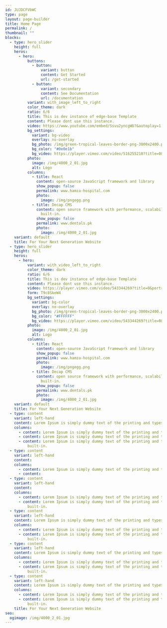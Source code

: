 ```yaml
---
id: JUJDCFVbWC
type: page
layout: page-builder
title: Home Page
permalink: /
thumbnail: ""
blocks:
  - type: hero_slider
    height: full
    heros:
      - hero:
          buttons:
            - button:
                variant: button
                content: Get Started
                url: /get-started
            - button:
                variant: secondary
                content: See Documentation
                url: /documentation
          variant: with_image_left_to_right
          color_theme: dark
          ratio: 6/6
          title: This is dev instance of edge-base Template
          content: Please dont use this instance.
          video: https://www.youtube.com/embed/Ssvu2yncgWU?&autoplay=1
          bg_settings:
            variant: bg-video
            overlay: no-overlay
            bg_photo: /img/green-tropical-leaves-border-png-3000x2400.png
            bg_color: "#0e0e1b"
            bg_video: https://player.vimeo.com/video/516255210?title=0&portrait=0&byline=0&autoplay=1&muted=true&controls=0&loop=1
          photo:
            image: /img/4000_2_01.jpg
            alt: Logo
          columns:
            - title: React
              content: open-source JavaScript framework and library
              show_popup: false
              permalink: www.hamza-hospital.com
              photo:
                image: /img/pngegg.png
            - title: Decap CMS
              content: open source framework with performance, scalability and security
                built-in.
              show_popup: false
              permalink: www.dentals.pk
              photo:
                image: /img/4000_2_01.jpg
    variant: default
    title: For Your Next Generation Website
  - type: hero_slider
    height: full
    heros:
      - hero:
          variant: with_video_left_to_right
          color_theme: dark
          ratio: 6/6
          title: This is dev instance of edge-base Template
          content: Please dont use this instance.
          video: https://player.vimeo.com/video/543344269?title=0&portrait=0&byline=0&autoplay=1&muted=true&loop=1
          form: T9c8SkeW4
          bg_settings:
            variant: bg-color
            overlay: no-overlay
            bg_photo: /img/green-tropical-leaves-border-png-3000x2400.png
            bg_color: "#FFFFFF"
            bg_video: https://player.vimeo.com/video/543344269?title=0&portrait=0&byline=0&autoplay=1&muted=true&loop=1
          photo:
            image: /img/4000_2_01.jpg
            alt: Logo
          columns:
            - title: React
              content: open-source JavaScript framework and library
              show_popup: false
              permalink: www.hamza-hospital.com
              photo:
                image: /img/pngegg.png
            - title: Decap CMS
              content: open source framework with performance, scalability and security
                built-in.
              show_popup: false
              permalink: www.dentals.pk
              photo:
                image: /img/4000_2_01.jpg
    variant: default
    title: For Your Next Generation Website
  - type: content
    variant: left-hand
    content: Lorem Ipsum is simply dummy text of the printing and typesetting industry. Lorem Ipsum has been the industry's standard dummy text ever since the 1500s, when an unknown printer took a galley of type and scrambled it to make a type specimen book. It has survived not only five centuries, but also the leap into electronic typesetting, remaining essentially unchanged. It was popularised in the 1960s with the release of Letraset sheets containing Lorem Ipsum passages, and more recently with desktop publishing software like Aldus PageMaker including versions of Lorem Ipsum.
    columns:
      - content: Lorem Ipsum is simply dummy text of the printing and typesetting industry. Lorem Ipsum has been the industry's standard dummy text ever since the 1500s, when an unknown printer took a galley of type and scrambled it to make a type specimen book. It has survived not only five centuries, but also the leap into electronic typesetting, remaining essentially unchanged. It was popularised in the 1960s with the release of Letraset sheets containing Lorem Ipsum passages, and more recently with desktop publishing software like Aldus PageMaker including versions of Lorem Ipsum.
      - content: Lorem Ipsum is simply dummy text of the printing and typesetting industry. Lorem Ipsum has been the industry's standard dummy text ever since the 1500s, when an unknown printer took a galley of type and scrambled it to make a type specimen book. It has survived not only five centuries, but also the leap into electronic typesetting, remaining essentially unchanged. It was popularised in the 1960s with the release of Letraset sheets containing Lorem Ipsum passages, and more recently with desktop publishing software like Aldus PageMaker including versions of Lorem Ipsum.
      - content: Lorem Ipsum is simply dummy text of the printing and typesetting industry. Lorem Ipsum has been the industry's standard dummy text ever since the 1500s, when an unknown printer took a galley of type and scrambled it to make a type specimen book. It has survived not only five centuries, but also the leap into electronic typesetting, remaining essentially unchanged. It was popularised in the 1960s with the release of Letraset sheets containing Lorem Ipsum passages, and more recently with desktop publishing software like Aldus PageMaker including versions of Lorem Ipsum.
          built-in.
  - type: content
    variant: left-hand
    content: 
    columns:
      - content: Lorem Ipsum is simply dummy text of the printing and typesetting industry. Lorem Ipsum has been the industry's standard dummy text ever since the 1500s, when an unknown printer took a galley of type and scrambled it to make a type specimen book. It has survived not only five centuries, but also the leap into electronic typesetting, remaining essentially unchanged. It was popularised in the 1960s with the release of Letraset sheets containing Lorem Ipsum passages, and more recently with desktop publishing software like Aldus PageMaker including versions of Lorem Ipsum.
      - content: 
  - type: content
    variant: left-hand
    content: 
    columns:
      - content: Lorem Ipsum is simply dummy text of the printing and typesetting industry. Lorem Ipsum has been the industry's standard dummy text ever since the 1500s, when an unknown printer took a galley of type and scrambled it to make a type specimen book. It has survived not only five centuries, but also the leap into electronic typesetting, remaining essentially unchanged. It was popularised in the 1960s with the release of Letraset sheets containing Lorem Ipsum passages, and more recently with desktop publishing software like Aldus PageMaker including versions of Lorem Ipsum.
      - content: Lorem Ipsum is simply dummy text of the printing and typesetting industry. Lorem Ipsum has been the industry's standard dummy text ever since the 1500s, when an unknown printer took a galley of type and scrambled it to make a type specimen book. It has survived not only five centuries, but also the leap into electronic typesetting, remaining essentially unchanged. It was popularised in the 1960s with the release of Letraset sheets containing Lorem Ipsum passages, and more recently with desktop publishing software like Aldus PageMaker including versions of Lorem Ipsum.
          built-in.
  - type: content
    variant: left-hand
    content: Lorem Ipsum is simply dummy text of the printing and typesetting industry. Lorem Ipsum has been the industry's standard dummy text ever since the 1500s, when an unknown printer took a galley of type and scrambled it to make a type specimen book. It has survived not only five centuries, but also the leap into electronic typesetting, remaining essentially unchanged. It was popularised in the 1960s with the release of Letraset sheets containing Lorem Ipsum passages, and more recently with desktop publishing software like Aldus PageMaker including versions of Lorem Ipsum.
    columns:
      - content: Lorem Ipsum is simply dummy text of the printing and typesetting industry. Lorem Ipsum has been the industry's standard dummy text ever since the 1500s, when an unknown printer took a galley of type and scrambled it to make a type specimen book. It has survived not only five centuries, but also the leap into electronic typesetting, remaining essentially unchanged. It was popularised in the 1960s with the release of Letraset sheets containing Lorem Ipsum passages, and more recently with desktop publishing software like Aldus PageMaker including versions of Lorem Ipsum.
      - content: Lorem Ipsum is simply dummy text of the printing and typesetting industry. Lorem Ipsum has been the industry's standard dummy text ever since the 1500s, when an unknown printer took a galley of type and scrambled it to make a type specimen book. It has survived not only five centuries, but also the leap into electronic typesetting, remaining essentially unchanged. It was popularised in the 1960s with the release of Letraset sheets containing Lorem Ipsum passages, and more recently with desktop publishing software like Aldus PageMaker including versions of Lorem Ipsum.
          built-in.
  - type: content
    variant: left-hand
    content: Lorem Ipsum is simply dummy text of the printing and typesetting industry. Lorem Ipsum has been the industry's standard dummy text ever since the 1500s, when an unknown printer took a galley of type and scrambled it to make a type specimen book. It has survived not only five centuries, but also the leap into electronic typesetting, remaining essentially unchanged. It was popularised in the 1960s with the release of Letraset sheets containing Lorem Ipsum passages, and more recently with desktop publishing software like Aldus PageMaker including versions of Lorem Ipsum.
    columns:
      - content: Lorem Ipsum is simply dummy text of the printing and typesetting industry. Lorem Ipsum has been the industry's standard dummy text ever since the 1500s, when an unknown printer took a galley of type and scrambled it to make a type specimen book. It has survived not only five centuries, but also the leap into electronic typesetting, remaining essentially unchanged. It was popularised in the 1960s with the release of Letraset sheets containing Lorem Ipsum passages, and more recently with desktop publishing software like Aldus PageMaker including versions of Lorem Ipsum.
      - content: Lorem Ipsum is simply dummy text of the printing and typesetting industry. Lorem Ipsum has been the industry's standard dummy text ever since the 1500s, when an unknown printer took a galley of type and scrambled it to make a type specimen book. It has survived not only five centuries, but also the leap into electronic typesetting, remaining essentially unchanged. It was popularised in the 1960s with the release of Letraset sheets containing Lorem Ipsum passages, and more recently with desktop publishing software like Aldus PageMaker including versions of Lorem Ipsum.
          built-in.
  - type: content
    variant: left-hand
    content: Lorem Ipsum is simply dummy text of the printing and typesetting industry. Lorem Ipsum has been the industry's standard dummy text ever since the 1500s, when an unknown printer took a galley of type and scrambled it to make a type specimen book. It has survived not only five centuries, but also the leap into electronic typesetting, remaining essentially unchanged. It was popularised in the 1960s with the release of Letraset sheets containing Lorem Ipsum passages, and more recently with desktop publishing software like Aldus PageMaker including versions of Lorem Ipsum.
    columns:
      - content: Lorem Ipsum is simply dummy text of the printing and typesetting industry. Lorem Ipsum has been the industry's standard dummy text ever since the 1500s, when an unknown printer took a galley of type and scrambled it to make a type specimen book. It has survived not only five centuries, but also the leap into electronic typesetting, remaining essentially unchanged. It was popularised in the 1960s with the release of Letraset sheets containing Lorem Ipsum passages, and more recently with desktop publishing software like Aldus PageMaker including versions of Lorem Ipsum.
      - content: Lorem Ipsum is simply dummy text of the printing and typesetting industry. Lorem Ipsum has been the industry's standard dummy text ever since the 1500s, when an unknown printer took a galley of type and scrambled it to make a type specimen book. It has survived not only five centuries, but also the leap into electronic typesetting, remaining essentially unchanged. It was popularised in the 1960s with the release of Letraset sheets containing Lorem Ipsum passages, and more recently with desktop publishing software like Aldus PageMaker including versions of Lorem Ipsum.
          built-in.
    title: For Your Next Generation Website
seo:
  ogimage: /img/4000_2_01.jpg
---
```

